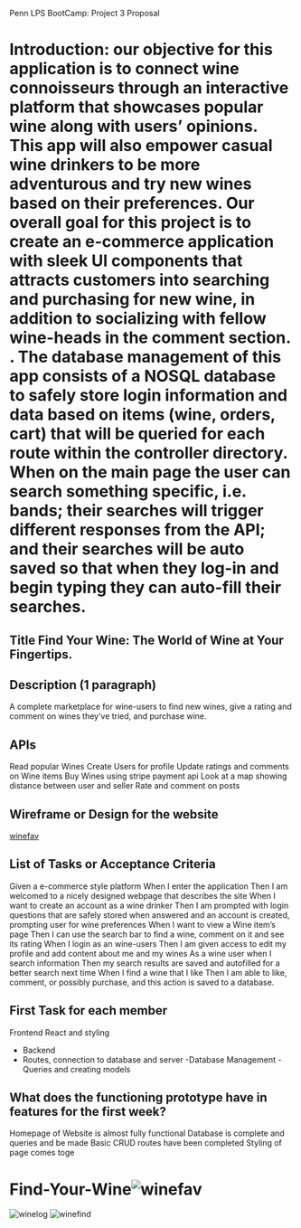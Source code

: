 Penn LPS BootCamp: Project 3 Proposal

# Introduction: our objective for this application is to connect wine connoisseurs through an interactive platform that showcases popular wine along with users’ opinions. This app will also empower casual wine drinkers to be more adventurous and try new wines based on their preferences. Our overall goal for this project is to create an e-commerce application with sleek UI components that attracts customers into searching and purchasing for new wine, in addition to socializing with fellow wine-heads in the comment section. . The database management of this app consists of a NOSQL database to safely store login information and data based on items (wine, orders, cart) that will be queried for each route within the controller directory. When on the main page the user can search something specific, i.e. bands; their searches will trigger different responses from the API; and their searches will be auto saved so that when they log-in and begin typing they can auto-fill their searches. 


## Title  Find Your Wine: The World of Wine at Your Fingertips. 

## Description (1 paragraph) 
A complete marketplace for wine-users to find new wines, give a rating and comment on wines they’ve tried, and purchase wine.  

## APIs
Read popular Wines
Create Users for profile
Update ratings and comments on Wine items 
Buy Wines using stripe payment api
Look at a map showing distance between user and seller 
Rate and comment on posts 

## Wireframe or Design for the website 
[winefav](https://user-images.githubusercontent.com/88978036/153245471-c9f021e3-8a7a-42ec-83d3-68b779dcbcc5.PNG)

## List of Tasks or Acceptance Criteria 
Given a e-commerce style platform
When I enter the application 
Then I am welcomed to a nicely designed webpage that describes the site
When I want to create an account as a wine drinker
Then I am prompted with login questions that are safely stored when answered and an account is created, prompting user for wine preferences
When I want to view a Wine item’s page
Then I can use the search bar to find a wine, comment on it and see its rating
When I login as an wine-users
Then I am given access to edit my profile and add content about me and my wines
As a wine user when I search information
Then my search results are saved and autofilled for a better search next time
When I find a wine that I like
Then I am able to like, comment, or possibly purchase, and this action is saved to a database. 

## First Task for each member 
Frontend
React and styling
- Backend 
- Routes, connection to database and server
-Database Management
-Queries and creating models 

## What does the functioning prototype have in features for the first week? 
Homepage of Website is almost fully functional
Database is complete and queries and be made
Basic CRUD routes have been completed
Styling of page comes toge


# Find-Your-Wine![winefav](https://user-images.githubusercontent.com/88978036/153245471-c9f021e3-8a7a-42ec-83d3-68b779dcbcc5.PNG)
![winelog](https://user-images.githubusercontent.com/88978036/153245482-4ddc58e6-5b1a-4bf5-832c-21bf32507668.PNG)
![winefind](https://user-images.githubusercontent.com/88978036/153245509-83d45d6b-27cc-4a58-89a3-367bc13333a2.PNG)
